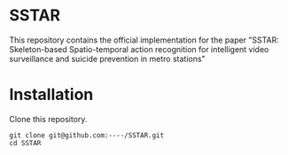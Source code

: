 # SSTAR

This repository contains the official implementation for the paper "SSTAR: Skeleton-based Spatio-temporal action recognition for intelligent video surveillance and suicide prevention in metro stations"

# Installation

Clone this repository.

    git clone git@github.com:----/SSTAR.git
    cd SSTAR
